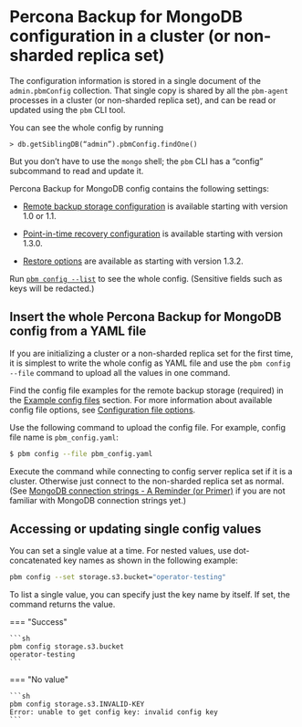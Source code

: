 # Percona Backup for MongoDB configuration in a cluster (or non-sharded replica set)

The configuration information is stored in a single document of the `admin.pbmConfig` collection. That single copy is shared by all the `pbm-agent` processes in a cluster (or non-sharded replica set), and can be read or updated using the `pbm` CLI tool.

You can see the whole config by running

```{.javascript  data-prompt=">"}
> db.getSiblingDB(“admin”).pbmConfig.findOne()
```

But you don’t have to use the `mongo` shell; the `pbm` CLI has a “config” subcommand to read and update it.

Percona Backup for MongoDB config contains the following settings:

* [Remote backup storage configuration](configuration-options.md) is available starting with version 1.0 or 1.1.

* [Point-in-time recovery configuration](pitr-options.md) is available starting with version 1.3.0.

* [Restore options](restore-options.md) are available as starting with version 1.3.2.

Run [`pbm config --list`](../reference/pbm-commands.md#pbm-config) to see the whole config. (Sensitive fields such as keys will be redacted.)

## Insert the whole Percona Backup for MongoDB config from a YAML file

If you are initializing a cluster or a non-sharded replica set for the first time, it is simplest to write the whole config as YAML file and use the
`pbm config --file` command to upload all the values in one command.

Find the config file examples for the remote backup storage (required) in the [Example config files](../details/storage-config-example.md) section. For more information about available config file options, see [Configuration file options](configuration-options.md).

Use the following command to upload the config file. For example, config file name is `pbm_config.yaml`:

```{.bash data-prompt="$"}
$ pbm config --file pbm_config.yaml
```

Execute the command while connecting to config server replica set if it is a
cluster. Otherwise just connect to the non-sharded replica set as normal. (See
[MongoDB connection strings - A Reminder (or Primer)](../details/authentication.md) if you are not familiar with MongoDB connection strings yet.)

## Accessing or updating single config values

You can set a single value at a time. For nested values, use dot-concatenated key names as shown in the following example:

```sh
pbm config --set storage.s3.bucket="operator-testing"
```

To list a single value, you can specify just the key name by itself.  If set, the command returns the value.

=== "Success"

    ```sh
    pbm config storage.s3.bucket
    operator-testing
    ```

=== "No value"

    ```sh
    pbm config storage.s3.INVALID-KEY
    Error: unable to get config key: invalid config key
    ``` 
